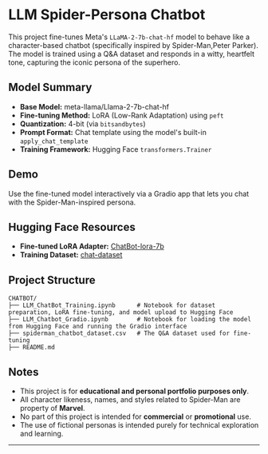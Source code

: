 
# LLM Spider-Persona Chatbot

This project fine-tunes Meta's `LLaMA-2-7b-chat-hf` model to behave like a character-based chatbot (specifically inspired by Spider-Man,Peter Parker). The model is trained using a Q&A dataset and responds in a witty, heartfelt tone, capturing the iconic persona of the superhero.

## Model Summary

- **Base Model:** meta-llama/Llama-2-7b-chat-hf
- **Fine-tuning Method:** LoRA (Low-Rank Adaptation) using `peft`
- **Quantization:** 4-bit (via `bitsandbytes`)
- **Prompt Format:** Chat template using the model's built-in `apply_chat_template`
- **Training Framework:** Hugging Face `transformers.Trainer`

## Demo

Use the fine-tuned model interactively via a Gradio app that lets you chat with the Spider-Man-inspired persona.

## Hugging Face Resources

- **Fine-tuned LoRA Adapter:** [ChatBot-lora-7b](https://huggingface.co/IrfanHamid/ChatBot-lora-7b)
- **Training Dataset:** [chat-dataset](https://huggingface.co/datasets/IrfanHamid/chat-dataset)

## Project Structure

```
CHATBOT/
├── LLM_ChatBot_Training.ipynb      # Notebook for dataset preparation, LoRA fine-tuning, and model upload to Hugging Face
├── LLM_Chatbot_Gradio.ipynb        # Notebook for loading the model from Hugging Face and running the Gradio interface
├── spiderman_chatbot_dataset.csv   # The Q&A dataset used for fine-tuning
├── README.md
```

## Notes

- This project is for **educational and personal portfolio purposes only**.
- All character likeness, names, and styles related to Spider-Man are property of **Marvel**.
- No part of this project is intended for **commercial** or **promotional** use.
- The use of fictional personas is intended purely for technical exploration and learning.

---
